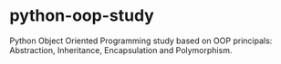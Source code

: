 # python-oop-study
Python Object Oriented Programming study based on OOP principals: Abstraction, Inheritance, Encapsulation and Polymorphism.
